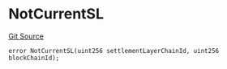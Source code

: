 # NotCurrentSL
[Git Source](https://github.com/matter-labs/zksync-contracts/blob/c6e73735b89a4b474234f6471e326125c9069f15/contracts/l1-contracts/bridgehub/L1BridgehubErrors.sol)


```solidity
error NotCurrentSL(uint256 settlementLayerChainId, uint256 blockChainId);
```

